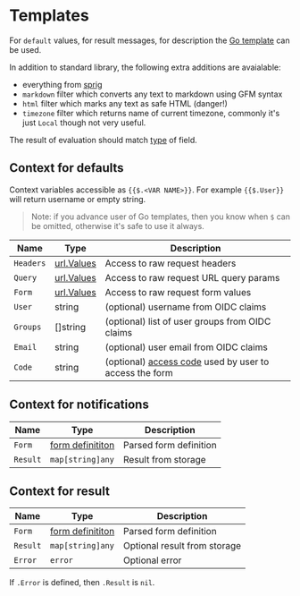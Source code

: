 # Templates

<!--  {% raw %} --> 

For `default` values, for result messages, for description
the [Go template](https://pkg.go.dev/text/template#hdr-Actions) can be used.

In addition to standard library, the following extra additions are avaialable:

- everything from [sprig](http://masterminds.github.io/sprig/)
- `markdown` filter which converts any text to markdown using GFM syntax
- `html` filter which marks any text as safe HTML (danger!)
- `timezone` filter which returns name of current timezone, commonly it's just `Local` though not very useful.

The result of evaluation should match [type](fields.md#types) of field.

## Context for defaults

Context variables accessible as `{{$.<VAR NAME>}}`.
For example `{{$.User}}` will return username or empty string.

> Note: if you advance user of Go templates, then you know when `$` can be omitted,
> otherwise it's safe to use it always.

| Name      | Type                                            | Description                                                                      |
|-----------|-------------------------------------------------|----------------------------------------------------------------------------------|
| `Headers` | [url.Values](https://pkg.go.dev/net/url#Values) | Access to raw request headers                                                    |
| `Query`   | [url.Values](https://pkg.go.dev/net/url#Values) | Access to raw request URL query params                                           |
| `Form`    | [url.Values](https://pkg.go.dev/net/url#Values) | Access to raw request form values                                                |
| `User`    | string                                          | (optional) username from OIDC claims                                             |
| `Groups`  | []string                                        | (optional) list of user groups from OIDC claims                                  |
| `Email`   | string                                          | (optional) user email from OIDC claims                                           |
| `Code`    | string                                          | (optional) [access code](authorization.md#codes) used by user to access the form |

## Context for notifications

| Name     | Type                                            | Description            |
|----------|-------------------------------------------------|------------------------|
| `Form`   | [form definititon](../internal/schema/types.go) | Parsed form definition |
| `Result` | `map[string]any`                                | Result from storage    |

## Context for result

| Name     | Type                                            | Description                  |
|----------|-------------------------------------------------|------------------------------|
| `Form`   | [form definititon](../internal/schema/types.go) | Parsed form definition       |
| `Result` | `map[string]any`                                | Optional result from storage |
| `Error`  | `error`                                         | Optional error               |

If `.Error` is defined, then `.Result` is `nil`.

<!-- {% endraw %} -->